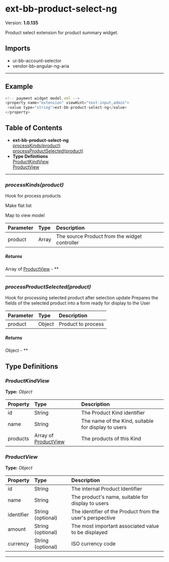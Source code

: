 # ext-bb-product-select-ng


Version: **1.0.135**

Product select extension for product summary widget.

## Imports

* ui-bb-account-selector
* vendor-bb-angular-ng-aria

---

## Example

```javascript
<!-- payment widget model.xml -->
<property name="extension" viewHint="text-input,admin">
 <value type="string">ext-bb-product-select-ng</value>
</property>
```

## Table of Contents
- **ext-bb-product-select-ng**<br/>    <a href="#ext-bb-product-select-ngprocessKinds">processKinds(product)</a><br/>    <a href="#ext-bb-product-select-ngprocessProductSelected">processProductSelected(product)</a><br/>
- **Type Definitions**<br/>    <a href="#ProductKindView">ProductKindView</a><br/>    <a href="#ProductView">ProductView</a><br/>

---

### <a name="ext-bb-product-select-ngprocessKinds"></a>*processKinds(product)*

Hook for process products

Make flat list

Map to view model

| Parameter | Type | Description |
| :-- | :-- | :-- |
| product | Array | The source Product from the widget controller |

##### Returns

Array of [ProductView](#ProductView) - **

---

### <a name="ext-bb-product-select-ngprocessProductSelected"></a>*processProductSelected(product)*

Hook for processing selected product after selection update
Prepares the fields of the selected product into a form ready for display to the User

| Parameter | Type | Description |
| :-- | :-- | :-- |
| product | Object | Product to process |

##### Returns

Object - **

## Type Definitions


### <a name="ProductKindView"></a>*ProductKindView*


**Type:** *Object*


| Property | Type | Description |
| :-- | :-- | :-- |
| id | String | The Product Kind identifier |
| name | String | The name of the Kind, suitable for display to users |
| products | Array of [ProductView](#ProductView) | The products of this Kind |

### <a name="ProductView"></a>*ProductView*


**Type:** *Object*


| Property | Type | Description |
| :-- | :-- | :-- |
| id | String | The internal Product Identifier |
| name | String | The product's name, suitable for display to users |
| identifier | String (optional) | The identifier of the Product from the user's perspective |
| amount | String (optional) | The most important associated value to be displayed |
| currency | String (optional) | ISO currency code |

---
